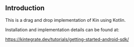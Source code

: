 ## Introduction

This is a drag and drop implementation of Kin using Kotlin.

Installation and implementation details can be found at:

https://kintegrate.dev/tutorials/getting-started-android-sdk/
